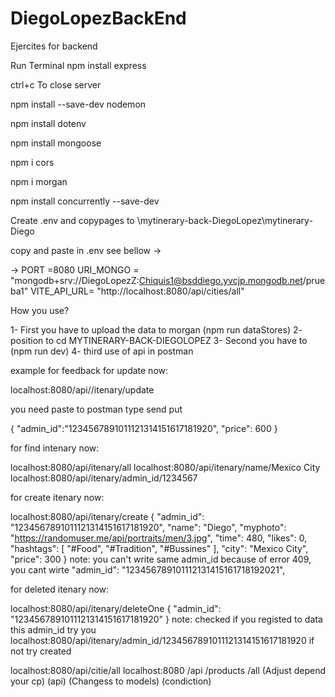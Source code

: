 
# DiegoLopezBackEnd
Ejercites for backend

Run Terminal
npm install express

ctrl+c To close server

npm install --save-dev nodemon

npm install dotenv

npm install mongoose

npm i cors

npm i morgan

npm install concurrently --save-dev 

Create .env and copypages to \mytinerary-back-DiegoLopez\mytinerary-Diego

copy and paste in .env see bellow ->

->  PORT =8080
    URI_MONGO = "mongodb+srv://DiegoLopezZ:Chiquis1@bsddiego.yvcjp.mongodb.net/prueba1"
    VITE_API_URL= "http://localhost:8080/api/cities/all"

How you use?

1- First you have to upload the data to morgan (npm run dataStores)
2- position to cd MYTINERARY-BACK-DIEGOLOPEZ
3- Second you have to (npm run dev)
4- third use of api in postman




example for feedback 
for update now:

localhost:8080/api//itenary/update

you need paste to postman type send put 

  {
    "admin_id":"1234567891011121314151617181920",
    "price": 600
 }

for find intenary now:

localhost:8080/api/itenary/all
localhost:8080/api/itenary/name/Mexico City
localhost:8080/api/itenary/admin_id/1234567

for create itenary now:

localhost:8080/api/itenary/create
  {
            "admin_id": "1234567891011121314151617181920",
            "name": "Diego",
            "myphoto": "https://randomuser.me/api/portraits/men/3.jpg",
            "time": 480,
            "likes": 0,
            "hashtags": [
                "#Food",
                "#Tradition",
                "#Bussines"
            ],
            "city": "Mexico City",
            "price": 300
 }
note: you can't write same admin_id because of error 409, you cant wirte 
"admin_id": "123456789101112131415161718192021",

for deleted itenary now:

localhost:8080/api/itenary/deleteOne
 {
  "admin_id": "1234567891011121314151617181920"
 }
note: checked if you registed to data this admin_id try you localhost:8080/api/itenary/admin_id/1234567891011121314151617181920 if not try created

localhost:8080/api/citie/all
localhost:8080          /api           /products           /all
(Adjust depend your cp) (api)     (Changess to models) (condiction)

